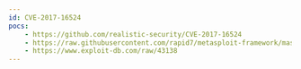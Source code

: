 ```yaml
---
id: CVE-2017-16524
pocs:
    - https://github.com/realistic-security/CVE-2017-16524
    - https://raw.githubusercontent.com/rapid7/metasploit-framework/master/modules/exploits/linux/http/samsung_srv_1670d_upload_exec.rb
    - https://www.exploit-db.com/raw/43138
---
```

